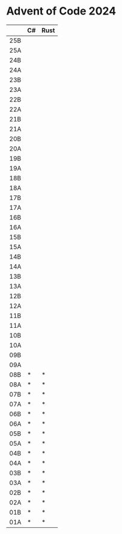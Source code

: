 # Advent of Code 2024

|     | C#  | Rust |
| --- | --- | ---- |
| 25B |     |      |
| 25A |     |      |
| 24B |     |      |
| 24A |     |      |
| 23B |     |      |
| 23A |     |      |
| 22B |     |      |
| 22A |     |      |
| 21B |     |      |
| 21A |     |      |
| 20B |     |      |
| 20A |     |      |
| 19B |     |      |
| 19A |     |      |
| 18B |     |      |
| 18A |     |      |
| 17B |     |      |
| 17A |     |      |
| 16B |     |      |
| 16A |     |      |
| 15B |     |      |
| 15A |     |      |
| 14B |     |      |
| 14A |     |      |
| 13B |     |      |
| 13A |     |      |
| 12B |     |      |
| 12A |     |      |
| 11B |     |      |
| 11A |     |      |
| 10B |     |      |
| 10A |     |      |
| 09B |     |      |
| 09A |     |      |
| 08B | \*  | \*   |
| 08A | \*  | \*   |
| 07B | \*  | \*   |
| 07A | \*  | \*   |
| 06B | \*  | \*   |
| 06A | \*  | \*   |
| 05B | \*  | \*   |
| 05A | \*  | \*   |
| 04B | \*  | \*   |
| 04A | \*  | \*   |
| 03B | \*  | \*   |
| 03A | \*  | \*   |
| 02B | \*  | \*   |
| 02A | \*  | \*   |
| 01B | \*  | \*   |
| 01A | \*  | \*   |
